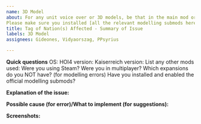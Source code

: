 ```yaml
---
name: 3D Model
about: For any unit voice over or 3D models, be that in the main mod or any of the modelling submods
Please make sure you installed [all the relevant modelling submods here](https://steamcommunity.com/workshop/filedetails/?id=1540696322) before reporting the missing 3D models
title: Tag of Nation(s) Affected - Summary of Issue
labels: 3D Model
assignees: Gideones, Vidyaorszag, PPsyrius

---
```


**Quick questions**
OS:
HOI4 version:
Kaiserreich version:
List any other mods used:
Were you using Steam?
Were you in multiplayer?
Which expansions do you NOT have?
(for modelling errors) Have you installed and enabled the official modelling submods?

**Explanation of the issue:**


**Possible cause (for error)/What to implement (for suggestions):**


**Screenshots:**
